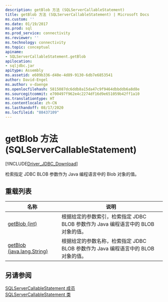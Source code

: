 ```yaml
---
description: getBlob 方法 (SQLServerCallableStatement)
title: getBlob 方法 (SQLServerCallableStatement) | Microsoft Docs
ms.custom: ''
ms.date: 01/19/2017
ms.prod: sql
ms.prod_service: connectivity
ms.reviewer: ''
ms.technology: connectivity
ms.topic: conceptual
apiname:
- SQLServerCallableStatement.getBlob
apilocation:
- sqljdbc.jar
apitype: Assembly
ms.assetid: e609b336-d40e-4d89-9130-6db7e6853541
author: David-Engel
ms.author: v-daenge
ms.openlocfilehash: 5815087dc6ddb8a15da47c9f9464dbbddb6a8d8e
ms.sourcegitcommit: e700497f962e4c2274df16d9e651059b42ff1a10
ms.translationtype: HT
ms.contentlocale: zh-CN
ms.lasthandoff: 08/17/2020
ms.locfileid: "88437109"
---
```

# <a name="getblob-method-sqlservercallablestatement"></a>getBlob 方法 (SQLServerCallableStatement)
[!INCLUDE[Driver_JDBC_Download](../../../includes/driver_jdbc_download.md)]

  检索指定 JDBC BLOB 参数作为 Java 编程语言中的 Blob 对象的值。  
  
## <a name="overload-list"></a>重载列表  
  
|名称|说明|  
|----------|-----------------|  
|[getBlob (int)](../../../connect/jdbc/reference/getblob-method-int.md)|根据给定的参数索引，检索指定 JDBC BLOB 参数作为 Java 编程语言中的 BLOB 对象的值。|  
|[getBlob (java.lang.String)](../../../connect/jdbc/reference/getblob-method-java-lang-string.md)|根据给定的参数名称，检索指定 JDBC BLOB 参数作为 Java 编程语言中的 BLOB 对象的值。|  
  
## <a name="see-also"></a>另请参阅  
 [SQLServerCallableStatement 成员](../../../connect/jdbc/reference/sqlservercallablestatement-members.md)   
 [SQLServerCallableStatement 类](../../../connect/jdbc/reference/sqlservercallablestatement-class.md)  
  
  
